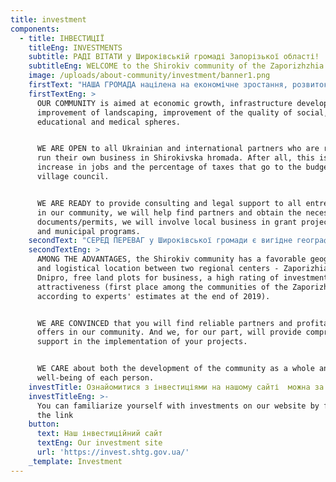 ```yaml
---
title: investment
components:
  - title: ІНВЕСТИЦІЇ
    titleEng: INVESTMENTS
    subtitle: РАДІ ВІТАТИ у Широківській громаді Запорізької області!
    subtitleEng: WELCOME to the Shirokiv community of the Zaporizhzhia region!
    image: /uploads/about-community/investment/banner1.png
    firstText: "НАША ГРОМАДА націлена на економічне зростання, розвиток інфраструктури, покращення благоустрою, підвищення якості соціальної, освітньої та медичної сфер.\_\n\nМИ ВІДКРИТІ для всіх українських та міжнародних партнерів, які готові вести власний бізнес в Широківській громаді. Адже це збільшення робочих місць та відсотку податків, які надходять до бюджету сільської ради.\_\n\nМИ ГОТОВІ надавати консультаційну та юридичну підтримку усім підприємцям нашої громади, допоможемо знайти партнерів та отримати необхідні документи/дозволи, залучатимемо місцевий бізнес до грантових проєктів, державних і муніципальних програм.\_\n"
    firstTextEng: >
      OUR COMMUNITY is aimed at economic growth, infrastructure development,
      improvement of landscaping, improvement of the quality of social,
      educational and medical spheres.


      WE ARE OPEN to all Ukrainian and international partners who are ready to
      run their own business in Shirokivska hromada. After all, this is an
      increase in jobs and the percentage of taxes that go to the budget of the
      village council.


      WE ARE READY to provide consulting and legal support to all entrepreneurs
      in our community, we will help find partners and obtain the necessary
      documents/permits, we will involve local business in grant projects, state
      and municipal programs.
    secondText: "СЕРЕД ПЕРЕВАГ у Широківської громади є вигідне географічне і логістичне розташування між двома обласними центрами - Запорізький і Дніпровський, вільні земельні ділянки для ведення бізнесу, високий рейтинг інвестиційної привабливості (перше місце серед громад Запорізької області за оцінками експертів на кінець 2019 року).\n\nМИ ПЕРЕКОНАНІ, що на території нашої громади ви знайдете надійних партнерів і вигідні пропозиції. А ми, зі свого боку, надамо всебічну підтримку в реалізації ваших проєктів.\n\nМИ ДБАЄМО як про розвиток громади в цілому, так і про добробут кожної людини.\_\n"
    secondTextEng: >
      AMONG THE ADVANTAGES, the Shirokiv community has a favorable geographical
      and logistical location between two regional centers - Zaporizhia and
      Dnipro, free land plots for business, a high rating of investment
      attractiveness (first place among the communities of the Zaporizhia region
      according to experts' estimates at the end of 2019).


      WE ARE CONVINCED that you will find reliable partners and profitable
      offers in our community. And we, for our part, will provide comprehensive
      support in the implementation of your projects.


      WE CARE about both the development of the community as a whole and the
      well-being of each person.
    investTitle: Ознайомитися з інвестиціями на нашому сайті  можна за посиланням
    investTitleEng: >-
      You can familiarize yourself with investments on our website by following
      the link
    button:
      text: Наш інвестиційний сайт
      textEng: Our investment site
      url: 'https://invest.shtg.gov.ua/'
    _template: Investment
---
```


